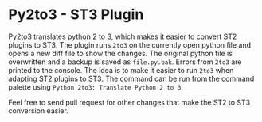 # Py2to3 - ST3 Plugin

Py2to3 translates python 2 to 3, which makes it easier to convert ST2 plugins to ST3. The plugin runs `2to3` on the currently open python file and opens a new diff file to show the changes. The original python file is overwritten and a backup is saved as `file.py.bak`. Errors from `2to3` are printed to the console. The idea is to make it easier to run `2to3` when adapting ST2 plugins to ST3. The command can be run from the command palette using `Python 2to3: Translate Python 2 to 3`.

Feel free to send pull request for other changes that make the ST2 to ST3 conversion easier.
